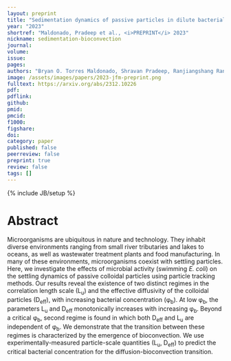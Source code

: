```yaml
---
layout: preprint
title: "Sedimentation dynamics of passive particles in dilute bacterial suspensions: emergence of bioconvection"
year: "2023"
shortref: "Maldonado, Pradeep et al., <i>PREPRINT</i> 2023"
nickname: sedimentation-bioconvection
journal: 
volume: 
issue: 
pages: 
authors: "Bryan O. Torres Maldonado, Shravan Pradeep, Ranjiangshang Ran, Douglas Jerolmack, Paulo E. Arratia"
image: /assets/images/papers/2023-jfm-preprint.png
fulltext: https://arxiv.org/abs/2312.10226
pdf: 
pdflink: 
github: 
pmid: 
pmcid: 
f1000: 
figshare: 
doi: 
category: paper
published: false
peerreview: false
preprint: true
review: false
tags: []
---
```

{% include JB/setup %}

# Abstract 

Microorganisms are ubiquitous in nature and technology. They inhabit diverse environments ranging from small river tributaries and lakes to oceans, as well as wastewater treatment plants and food manufacturing. In many of these environments, microorganisms coexist with settling particles. Here, we investigate the effects of microbial activity (swimming <i>E. coli</i>) on the settling dynamics of passive colloidal particles using particle tracking methods. Our results reveal the existence of two distinct regimes in the correlation length scale (L<sub>u</sub>) and the effective diffusivity of the colloidal particles (D<sub>eff</sub>), with increasing bacterial concentration (&phi;<sub>b</sub>). At low &phi;<sub>b</sub>, the parameters L<sub>u</sub> and D<sub>eff</sub> monotonically increases with increasing &phi;<sub>b</sub>. Beyond a critical &phi;<sub>b</sub>, second regime is found in which both D<sub>eff</sub> and L<sub>u</sub> are independent of &phi;<sub>b</sub>. We demonstrate that the transition between these regimes is characterized by the emergence of bioconvection. We use experimentally-measured particle-scale quantities (L<sub>u</sub>, D<sub>eff</sub>) to predict the critical bacterial concentration for the diffusion-bioconvection transition.